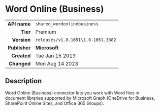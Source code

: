 # Word Online (Business)
| | |
|-:|-|
|**API name**|`shared_wordonlinebusiness`|
|**Tier**|Premium|
|**Version**|`releases/v1.0.1651\1.0.1651.3382`|
|**Publisher**|**Microsoft**|
|**Created**|Tue Jan 15 2019|
|**Changed**|Mon Aug 14 2023|

## Description
Word Online (Business) connector lets you work with Word files in document libraries supported by Microsoft Graph (OneDrive for Business, SharePoint Online Sites, and Office 365 Groups).
